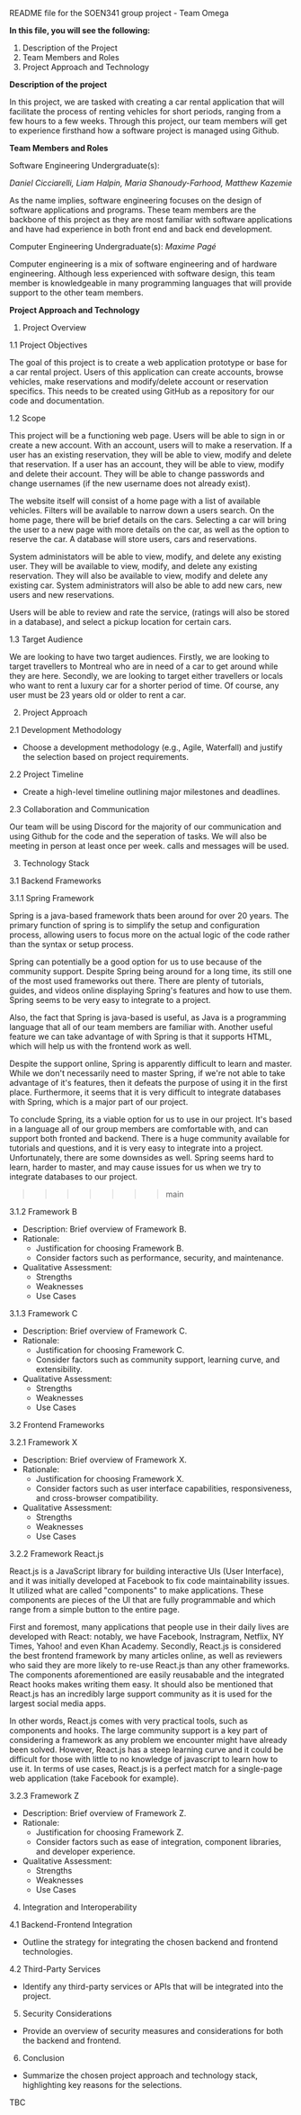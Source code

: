 README file for the SOEN341 group project - Team Omega

**In this file, you will see the following:**

1) Description of the Project 
2) Team Members and Roles 
3) Project Approach and Technology


**Description of the project**

In this project, we are tasked with creating a car rental application that will facilitate the process of renting vehicles for short periods, ranging from a few hours to a few weeks. Through this project, our team members will get to experience firsthand how a software project is managed using Github.


**Team Members and Roles**

Software Engineering Undergraduate(s):

_Daniel Cicciarelli,_
_Liam Halpin,_
_Maria Shanoudy-Farhood,_
_Matthew Kazemie_

As the name implies, software engineering focuses on the design of software applications and programs. These team members are the backbone of this project as they are most familiar with software applications and have had experience in both front end and back end development.

Computer Engineering Undergraduate(s):
_Maxime Pagé_

Computer engineering is a mix of software engineering and of hardware engineering. Although less experienced with software design, this team member is knowledgeable in many programming languages that will provide support to the other team members. 


**Project Approach and Technology**

1. Project Overview
 
 1.1 Project Objectives

  The goal of this project is to create a web application prototype or base for a car rental project. Users of this application can create accounts,
  browse vehicles, make reservations and modify/delete account or reservation specifics. This needs to be created using GitHub as a repository for our
  code and documentation.

 
 1.2 Scope

  This project will be a functioning web page. Users will be able to sign in or create a new account. With an account, users will to make a reservation. If 
  a user has an existing reservation, they will be able to view, modify and delete that reservation. If a user has an account, they will be able to view,
  modify and delete their account. They will be able to change passwords and change usernames (if the new username does not already exist).

  The website itself will consist of a home page with a list of available vehicles. Filters will be available to narrow down a users search. On the home
  page, there will be brief details on the cars. Selecting a car will bring the user to a new page with more details on the car, as well as the option to
  reserve the car. A database will store users, cars and reservations.

  System administators will be able to view, modify, and delete any existing user. They will be available to view, modify, and delete any existing
  reservation. They will also be available to view, modify and delete any existing car. System administrators will also be able to add new cars, new users
  and new reservations.

  Users will be able to review and rate the service, (ratings will also be stored in a database), and select a pickup location for certain cars.
 
 1.3 Target Audience
 
  We are looking to have two target audiences. Firstly, we are looking to target travellers to Montreal who are in need of a car to get around while they
  are here. Secondly, we are looking to target either travellers or locals who want to rent a luxury car for a shorter period of time. Of course, any 
  user must be 23 years old or older to rent a car.
 
 2. Project Approach
 
 2.1 Development Methodology
- Choose a development methodology (e.g., Agile, Waterfall) and
justify the selection based on project requirements.
 
 2.2 Project Timeline
- Create a high-level timeline outlining major milestones and
deadlines.
 
 2.3 Collaboration and Communication

 Our team will be using Discord for the majority of our communication and using Github for the code and the seperation of tasks. We will also be meeting in person at least once per week.
 calls and messages will be used.
 
 3. Technology Stack
 
 3.1 Backend Frameworks
 

 3.1.1 Spring Framework
 
 Spring is a java-based framework thats been around for over 20 years. The primary function of spring is to simplify the setup and configuration process,
 allowing users to focus more on the actual logic of the code rather than the syntax or setup process.

 Spring can potentially be a good option for us to use because of the community support. Despite Spring being around for a long time, its still one of the 
 most used frameworks out there. There are plenty of tutorials, guides, and videos online displaying Spring's features and how to use them. Spring seems to 
 be very easy to integrate to a project.
 
 Also, the fact that Spring is java-based is useful, as Java is a programming language that all of our team members are familiar with. Another useful 
 feature we can take advantage of with Spring is that it supports HTML, which will help us with the frontend work as well.

 Despite the support online, Spring is apparently difficult to learn and master. While we don't necessarily need to master Spring, if we're not able to
 take advantage of it's features, then it defeats the purpose of using it in the first place. Furthermore, it seems that it is very difficult to integrate
 databases with Spring, which is a major part of our project.

 To conclude Spring, its a viable option for us to use in our project. It's based in a language all of our group members are comfortable with, and can 
 support both fronted and backend. There is a huge community available for tutorials and questions, and it is very easy to integrate into a project. 
 Unfortunately, there are some downsides as well. Spring seems hard to learn, harder to master, and may cause issues for us when we try to integrate 
 databases to our project.
>>>>>>> main
 
 3.1.2 Framework B
- Description: Brief overview of Framework B.
- Rationale:
  - Justification for choosing Framework B.
  - Consider factors such as performance, security, and
maintenance.
- Qualitative Assessment:
  - Strengths
  - Weaknesses
  - Use Cases
 
 3.1.3 Framework C
- Description: Brief overview of Framework C.
- Rationale:
  - Justification for choosing Framework C.
  - Consider factors such as community support, learning
curve, and extensibility.
- Qualitative Assessment:
  - Strengths
  - Weaknesses
  - Use Cases
 
 3.2 Frontend Frameworks
 
 3.2.1 Framework X
- Description: Brief overview of Framework X.
- Rationale:
  - Justification for choosing Framework X.
  - Consider factors such as user interface
capabilities, responsiveness, and cross-browser compatibility.
- Qualitative Assessment:
  - Strengths
  - Weaknesses
  - Use Cases
 
 3.2.2 Framework React.js
 
React.js is a JavaScript library for building interactive UIs (User Interface), and it was initially developed at Facebook to fix code maintainability issues. It utilized what are called "components" to make applications. These components are pieces of the UI that are fully programmable and which range from a simple button to the entire page.

First and foremost, many applications that people use in their daily lives are developed with React: notably, we have Facebook, Instragram, Netflix, NY Times, Yahoo! and even Khan Academy.
Secondly, React.js is considered the best frontend framework by many articles online, as well as reviewers who said they are more likely to re-use React.js than any other frameworks.
The components aforementioned are easily reusabable and the integrated React hooks makes writing them easy.
It should also be mentioned that React.js has an incredibly large support community as it is used for the largest social media apps.
 
In other words, React.js comes with very practical tools, such as components and hooks. The large community support is a key part of considering a framework as any problem we encounter might have already been solved.
However, React.js has a steep learning curve and it could be difficult for those with little to no knowledge of javascript to learn how to use it.
In terms of use cases, React.js is a perfect match for a single-page web application (take Facebook for example).
 
 3.2.3 Framework Z
- Description: Brief overview of Framework Z.
- Rationale:
  - Justification for choosing Framework Z.
  - Consider factors such as ease of integration,
component libraries, and developer experience.
- Qualitative Assessment:
  - Strengths
  - Weaknesses
  - Use Cases
 
 4. Integration and Interoperability
 
 4.1 Backend-Frontend Integration
- Outline the strategy for integrating the chosen backend and
frontend technologies.
 
 4.2 Third-Party Services
- Identify any third-party services or APIs that will be
integrated into the project.
 
 5. Security Considerations
 
- Provide an overview of security measures and considerations for
both the backend and frontend.
 
 6. Conclusion
 
- Summarize the chosen project approach and technology stack,
highlighting key reasons for the selections.


TBC
